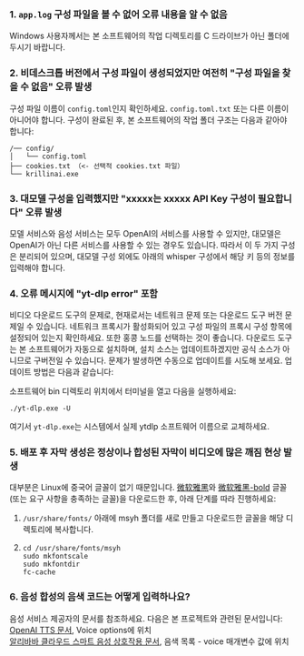 ### 1. `app.log` 구성 파일을 볼 수 없어 오류 내용을 알 수 없음
Windows 사용자께서는 본 소프트웨어의 작업 디렉토리를 C 드라이브가 아닌 폴더에 두시기 바랍니다.

### 2. 비데스크톱 버전에서 구성 파일이 생성되었지만 여전히 "구성 파일을 찾을 수 없음" 오류 발생
구성 파일 이름이 `config.toml`인지 확인하세요. `config.toml.txt` 또는 다른 이름이 아니어야 합니다.
구성이 완료된 후, 본 소프트웨어의 작업 폴더 구조는 다음과 같아야 합니다:
```
/── config/
│   └── config.toml
├── cookies.txt （<- 선택적 cookies.txt 파일）
└── krillinai.exe
```

### 3. 대모델 구성을 입력했지만 "xxxxx는 xxxxx API Key 구성이 필요합니다" 오류 발생
모델 서비스와 음성 서비스는 모두 OpenAI의 서비스를 사용할 수 있지만, 대모델은 OpenAI가 아닌 다른 서비스를 사용할 수 있는 경우도 있습니다. 따라서 이 두 가지 구성은 분리되어 있으며, 대모델 구성 외에도 아래의 whisper 구성에서 해당 키 등의 정보를 입력해야 합니다.

### 4. 오류 메시지에 "yt-dlp error" 포함
비디오 다운로드 도구의 문제로, 현재로서는 네트워크 문제 또는 다운로드 도구 버전 문제일 수 있습니다. 네트워크 프록시가 활성화되어 있고 구성 파일의 프록시 구성 항목에 설정되어 있는지 확인하세요. 또한 홍콩 노드를 선택하는 것이 좋습니다. 다운로드 도구는 본 소프트웨어가 자동으로 설치하며, 설치 소스는 업데이트하겠지만 공식 소스가 아니므로 구버전일 수 있습니다. 문제가 발생하면 수동으로 업데이트를 시도해 보세요. 업데이트 방법은 다음과 같습니다:

소프트웨어 bin 디렉토리 위치에서 터미널을 열고 다음을 실행하세요:
```
./yt-dlp.exe -U
```
여기서 `yt-dlp.exe`는 시스템에서 실제 ytdlp 소프트웨어 이름으로 교체하세요.

### 5. 배포 후 자막 생성은 정상이나 합성된 자막이 비디오에 많은 깨짐 현상 발생
대부분은 Linux에 중국어 글꼴이 없기 때문입니다. [微软雅黑](https://modelscope.cn/models/Maranello/KrillinAI_dependency_cn/resolve/master/%E5%AD%97%E4%BD%93/msyh.ttc)와 [微软雅黑-bold](https://modelscope.cn/models/Maranello/KrillinAI_dependency_cn/resolve/master/%E5%AD%97%E4%BD%93/msyhbd.ttc) 글꼴(또는 요구 사항을 충족하는 글꼴)을 다운로드한 후, 아래 단계를 따라 진행하세요:
1. `/usr/share/fonts/` 아래에 msyh 폴더를 새로 만들고 다운로드한 글꼴을 해당 디렉토리에 복사합니다.
2. 
    ```
    cd /usr/share/fonts/msyh
    sudo mkfontscale
    sudo mkfontdir
    fc-cache
    ```

### 6. 음성 합성의 음색 코드는 어떻게 입력하나요?
음성 서비스 제공자의 문서를 참조하세요. 다음은 본 프로젝트와 관련된 문서입니다:  
[OpenAI TTS 문서](https://platform.openai.com/docs/guides/text-to-speech/api-reference), Voice options에 위치  
[알리바바 클라우드 스마트 음성 상호작용 문서](https://help.aliyun.com/zh/isi/developer-reference/overview-of-speech-synthesis), 음색 목록 - voice 매개변수 값에 위치
